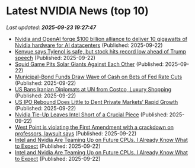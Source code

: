 # Latest NVIDIA News (top 10)
_Last updated: **2025-09-23 19:27:47**_

- [Nvidia and OpenAI forge $100 billion alliance to deliver 10 gigawatts of Nvidia hardware for AI datacenters](https://www.tomshardware.com/tech-industry/nvidia-and-openai-forge-usd100-billion-alliance-to-deliver-10-gigawatts-of-nvidia-hardware-for-ai-datacenters) (Published: 2025-09-22)
- [Kenvue says Tylenol is safe, but stock hits record low ahead of Trump speech](https://biztoc.com/x/6d9ef020edc40e01) (Published: 2025-09-22)
- [Squid Game Pits Solar Giants Against Each Other](https://biztoc.com/x/cfbe018c50946b86) (Published: 2025-09-22)
- [Municipal-Bond Funds Draw Wave of Cash on Bets of Fed Rate Cuts](https://biztoc.com/x/3de43dd520393899) (Published: 2025-09-22)
- [US Bans Iranian Diplomats at UN from Costco, Luxury Shopping](https://biztoc.com/x/d340227c78d02cfe) (Published: 2025-09-22)
- [US IPO Rebound Does Little to Dent Private Markets’ Rapid Growth](https://biztoc.com/x/29ce0f75ef5ba309) (Published: 2025-09-22)
- [Nvidia Tie-Up Leaves Intel Short of a Crucial Piece](https://biztoc.com/x/d75c7a3800aa398e) (Published: 2025-09-22)
- [West Point is violating the First Amendment with a crackdown on professors, lawsuit says](https://biztoc.com/x/0e5df4ef02ce9181) (Published: 2025-09-22)
- [Intel and Nvidia Are Teaming Up on Future CPUs. I Already Know What to Expect](https://me.pcmag.com/en/laptops/32382/intel-and-nvidia-are-teaming-up-on-future-cpus-i-already-know-what-to-expect) (Published: 2025-09-22)
- [Intel and Nvidia Are Teaming Up on Future CPUs. I Already Know What to Expect](https://uk.pcmag.com/laptops/160200/intel-and-nvidia-are-teaming-up-on-future-cpus-i-already-know-what-to-expect) (Published: 2025-09-22)
